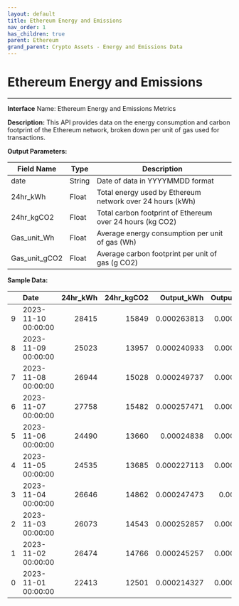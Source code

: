 ```yaml
---
layout: default
title: Ethereum Energy and Emissions
nav_order: 1
has_children: true
parent: Ethereum
grand_parent: Crypto Assets - Energy and Emissions Data
---
```


# Ethereum Energy and Emissions
---

**Interface** Name: Ethereum Energy and Emissions Metrics

**Description:** This API provides data on the energy consumption and carbon footprint of the Ethereum network, broken down per unit of gas used for transactions.

**Output Parameters:**

| Field Name | Type | Description |
| --- | --- | --- |
| date | String | Date of data in YYYYMMDD format |
| 24hr_kWh | Float | Total energy used by Ethereum network over 24 hours (kWh) |
| 24hr_kgCO2 | Float | Total carbon footprint of Ethereum over 24 hours (kg CO2) |
| Gas_unit_Wh | Float | Average energy consumption per unit of gas (Wh) |
| Gas_unit_gCO2 | Float | Average carbon footprint per unit of gas (g CO2) |

**Sample Data:**

|    | Date                |   24hr_kWh |   24hr_kgCO2 |   Output_kWh |   Output_kgCO2 |
|---:|:--------------------|-----------:|-------------:|-------------:|---------------:|
|  9 | 2023-11-10 00:00:00 |      28415 |        15849 |  0.000263813 |    0.000147144 |
|  8 | 2023-11-09 00:00:00 |      25023 |        13957 |  0.000240933 |    0.000134383 |
|  7 | 2023-11-08 00:00:00 |      26944 |        15028 |  0.000249737 |    0.000139293 |
|  6 | 2023-11-07 00:00:00 |      27758 |        15482 |  0.000257471 |    0.000143607 |
|  5 | 2023-11-06 00:00:00 |      24490 |        13660 |  0.00024838  |    0.000138536 |
|  4 | 2023-11-05 00:00:00 |      24535 |        13685 |  0.000227113 |    0.000126674 |
|  3 | 2023-11-04 00:00:00 |      26646 |        14862 |  0.000247473 |    0.00013803  |
|  2 | 2023-11-03 00:00:00 |      26073 |        14543 |  0.000252857 |    0.000141034 |
|  1 | 2023-11-02 00:00:00 |      26474 |        14766 |  0.000245257 |    0.000136795 |
|  0 | 2023-11-01 00:00:00 |      22413 |        12501 |  0.000214327 |    0.000119543 |

